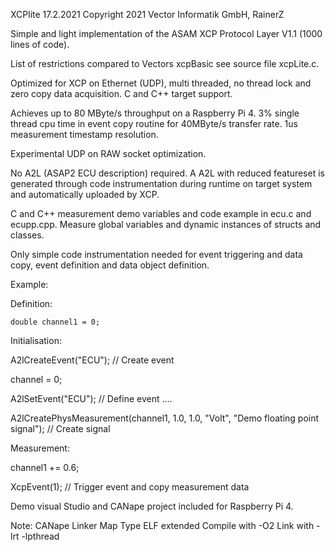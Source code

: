 
XCPlite
17.2.2021
Copyright 2021 Vector Informatik GmbH, RainerZ

Simple and light implementation of the ASAM XCP Protocol Layer V1.1 (1000 lines of code).

List of restrictions compared to Vectors xcpBasic see source file xcpLite.c.

Optimized for XCP on Ethernet (UDP), multi threaded, no thread lock and zero copy data acquisition.
C and C++ target support.

Achieves up to 80 MByte/s throughput on a Raspberry Pi 4.
3% single thread cpu time in event copy routine for 40MByte/s transfer rate. 
1us measurement timestamp resolution.

Experimental UDP on RAW socket optimization.

No A2L (ASAP2 ECU description) required. 
A A2L with reduced featureset is generated through code instrumentation during runtime on target system and automatically uploaded by XCP.

C and C++ measurement demo variables and code example in ecu.c and ecupp.cpp.
Measure global variables and dynamic instances of structs and classes.

Only simple code instrumentation needed for event triggering and data copy, event definition and data object definition.

Example:

Definition:

	double channel1 = 0;

Initialisation:

  A2lCreateEvent("ECU"); // Create event

  channel = 0;

  A2lSetEvent("ECU"); // Define event ....

  A2lCreatePhysMeasurement(channel1, 1.0, 1.0, "Volt", "Demo floating point signal"); // Create signal


Measurement:

  channel1 += 0.6;

  XcpEvent(1); // Trigger event and copy measurement data


Demo visual Studio and CANape project included for Raspberry Pi 4. 


Note:
CANape Linker Map Type ELF extended
Compile with -O2
Link with -lrt -lpthread

















